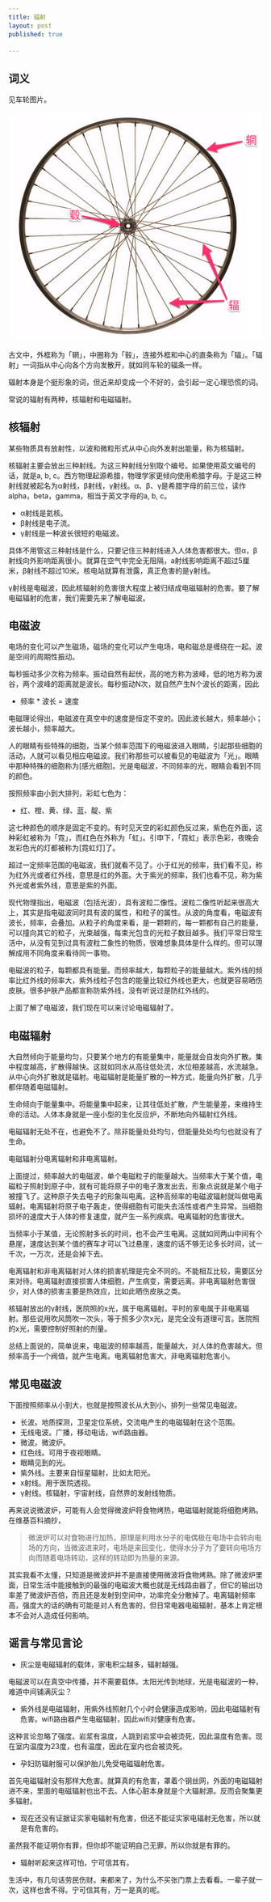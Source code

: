 ```yaml
---
title: 辐射
layout: post
published: true

---
```


词义
-------
见车轮图片。

 ![车轮](/media/files/radio-wheel.png)
 
古文中，外框称为「辋」，中圈称为「毂」，连接外框和中心的直条称为「辐」。「辐射」一词指从中心向各个方向发散开，就如同车轮的辐条一样。

辐射本身是个挺形象的词，但近来却变成一个不好的，会引起一定心理恐慌的词。

常说的辐射有两种，核辐射和电磁辐射。

核辐射
-------
某些物质具有放射性，以波和微粒形式从中心向外发射出能量，称为核辐射。

核辐射主要会放出三种射线。为这三种射线分别取个编号。如果使用英文编号的话，就是a, b, c。西方物理起源希腊，物理学家更倾向使用希腊字母。于是这三种射线就被起名为α射线，β射线，γ射线。α、β、γ是希腊字母的前三位，读作alpha，beta，gamma，相当于英文字母的a, b, c。

* α射线是氦核。
* β射线是电子流。
* γ射线是一种波长很短的电磁波。

具体不用管这三种射线是什么，只要记住三种射线进入人体危害都很大。但α，β射线向外影响距离很小。就算在空气中完全无阻隔，a射线影响距离不超过5厘米，β射线不超过10米。核电站就算有泄露，真正危害的是γ射线。

γ射线是电磁波，因此核辐射的危害很大程度上被归结成电磁辐射的危害。要了解电磁辐射的危害，我们需要先来了解电磁波。

电磁波
---------
电场的变化可以产生磁场，磁场的变化可以产生电场，电和磁总是缠绕在一起。波是空间的周期性振动。

每秒振动多少次称为频率。振动自然有起伏，高的地方称为波峰，低的地方称为波谷，两个波峰的距离就是波长。每秒振动N次，就自然产生N个波长的距离，因此

*  频率 * 波长 = 速度

电磁理论得出，电磁波在真空中的速度是恒定不变的。因此波长越大，频率越小；波长越小，频率越大。

人的眼睛有些特殊的细胞，当某个频率范围下的电磁波进入眼睛，引起那些细胞的活动，人就可以看见相应电磁波。我们称那些可以被看见的电磁波为「光」。眼睛中那种特殊的细胞称为[感光细胞]。光是电磁波，不同频率的光，眼睛会看到不同的颜色。

按照频率由小到大排列，彩虹七色为：

* 红、橙、黄、绿、蓝、靛、紫

这七种颜色的顺序是固定不变的。有时见天空的彩虹颜色反过来，紫色在外面，这种彩虹被称为「霓」，而红色在外称为「虹」。引申下，「霓虹」表示色彩，夜晚会发彩色光的灯都被称为[霓虹灯]了。

超过一定频率范围的电磁波，我们就看不见了。小于红光的频率，我们看不见，称为红外光或者红外线，意思是红的外面。大于紫光的频率，我们也看不见，称为紫外光或者紫外线，意思是紫的外面。

现代物理指出，电磁波（包括光波），具有波粒二像性。波粒二像性听起来很高大上，其实是指电磁波同时具有波的属性，和粒子的属性。从波的角度看，电磁波有波长，频率，会叠加。从粒子的角度来看，是一颗颗的，每一颗都有自己的能量，可以撞向其它的粒子，光束越强，每束光包含的光粒子数目越多。我们平常日常生活中，从没有见到过具有波粒二象性的物质，很难想象具体是什么样的。但可以理解成用不同角度来看待同一事物。

电磁波的粒子，每颗都具有能量。而频率越大，每颗粒子的能量越大。紫外线的频率比红外线的频率大，紫外线粒子包含的能量比较红外线也更大，也就更容易晒伤皮肤。很多护肤产品都宣称防紫外线，没有听说过是防红外线的。

上面了解了电磁波，我们现在可以来讨论电磁辐射了。

电磁辐射
--------
大自然倾向于能量均匀，只要某个地方的有能量集中，能量就会自发向外扩散。集中程度越高，扩散得越快。这就如同水从高往低处流，水位相差越高，水流越急。从中心向外扩散就是辐射。电磁辐射是能量扩散的一种方式，能量向外扩散，几乎都伴随着电磁辐射。

生命倾向于能量集中。将能量集中起来，让其往低处扩散，产生能量差，来维持生命的活动。人体本身就是一座小型的生化反应炉，不断地向外辐射红外线。

电磁辐射无处不在，也避免不了。除非能量处处均匀，但能量处处均匀也就没有了生命。

电磁辐射分电离辐射和非电离辐射。

上面提过，频率越大的电磁波，单个电磁粒子的能量越大。当频率大于某个值，电磁粒子照射到原子中，就有可能将原子中的电子激发出去，形象点说就是某个电子被撞飞了。这种原子失去电子的形象叫电离。这种高频率的电磁波辐射就叫做电离辐射。电离辐射将原子电子轰走，使得细胞有可能失去活性或者产生异常。当细胞损坏的速度大于人体的修复速度，就产生一系列疾病。电离辐射的危害很大。

当频率小于某值，无论照射多长的时间，也不会产生电离。这就如同两山中间有个悬崖，速度达到某个值的赛车才可以飞过悬崖，速度的话不够无论多长时间，试一千次，一万次，还是会掉下去。

电离辐射和非电离辐射对人体的损害机理是完全不同的。不能相互比较，需要区分来对待。电离辐射直接损害人体细胞，产生病变，需要远离。非电离辐射危害很少，对人体的损害主要是热效应，比如此晒伤皮肤之类。

核辐射放出的γ射线，医院照的x光，属于电离辐射。平时的家电属于非电离辐射。那些说用吹风筒吹一次头，等于照多少次x光，是完全没有道理可言。医院照的x光，需要控制好照射的剂量。

总结上面说的，简单说来，电磁波的频率越高，能量越大，对人体的危害越大。但频率高于一个阀值，就产生电离。电离辐射危害大，非电离辐射危害小。

常见电磁波
---------
下面按照频率从小到大，也就是按照波长从大到小，排列一些常见电磁波。

* 长波。地质探测，卫星定位系统，交流电产生的电磁辐射在这个范围。
* 无线电波。广播，移动电话，wifi路由器。
* 微波。微波炉。
* 红色线。可用于夜视眼睛。
* 眼睛见到的光。
* 紫外线。主要来自恒星辐射，比如太阳光。
* x射线。用于医院透视。
* γ射线。核辐射，宇宙射线，自然界的发射线物质。

再来说说微波炉，可能有人会觉得微波炉将食物烤热，电磁辐射就能将细胞烤熟。在维基百科摘抄，

> 微波炉可以对食物进行加热，原理是利用水分子的电偶极在电场中会转向电场的方向，当微波进来时，电场是来回变化，使得水分子为了要转向电场方向而随着电场转动，这样的转动即为热量的来源。

其实我看不太懂，只知道是微波炉并不是直接使用微波将食物烤熟。除了微波炉里面，日常生活中能接触到的最强的电磁波大概也就是无线路由器了，但它的输出功率差了微波炉百倍，而且还是发射到空间中，功率完全分散掉了。电离辐射频率高，强度大的话的确有可能是对人有危害的，但日常电器电磁辐射，基本上肯定根本不会对人造成任何影响。

谣言与常见言论
------
* 灰尘是电磁辐射的载体，家电积尘越多，辐射越强。

电磁波可以在真空中传播，并不需要载体。太阳光传到地球，光是电磁波的一种，难道中间铺满灰尘？

* 紫外线是电磁辐射，用紫外线照射几个小时会健康造成影响，因此电磁辐射有危害。wifi路由器产生电磁辐射，因此wifi对健康有危害。

这种言论忽略了强度。岩浆有温度，人跳到岩浆中会被烫死，因此温度有危害。现在室内温度为23度，也有温度，因此在室内也会被烫死。

* 孕妇防辐射服可以保护胎儿免受电磁辐射危害。

首先电磁辐射没有那样大危害。就算真的有危害，罩着个钢丝网，外面的电磁辐射进不来，里面的电磁辐射也出不去。人体心脏本身就是个大辐射源。反而会聚集更多辐射。

* 现在还没有证据证实家电辐射有危害，但还不能证实家电辐射无危害，所以就是有危害的。

虽然我不能证明你有罪，但你却不能证明自己无罪，所以你就是有罪的。

* 辐射听起来这样可怕，宁可信其有。

生活中，有几句话劳民伤财。来都来了，为什么不买张门票上去看看。一辈子就一次，这样也舍不得。宁可信其有，万一是真的呢。




















